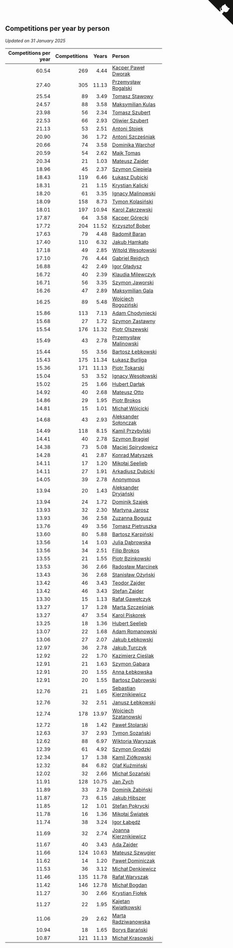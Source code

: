 ## Competitions per year by person

*Updated on 31 January 2025*

| Competitions per year | Competitions | Years | Person |
| ---: | ---: | ---: | :--- |
| 60.54 | 269 | 4.44 | [Kacper Paweł Dworak](https://www.worldcubeassociation.org/persons/2020DWOR01) |
| 27.40 | 305 | 11.13 | [Przemysław Rogalski](https://www.worldcubeassociation.org/persons/2013ROGA02) |
| 25.54 | 89 | 3.49 | [Tomasz Stawowy](https://www.worldcubeassociation.org/persons/2021STAW01) |
| 24.57 | 88 | 3.58 | [Maksymilian Kulas](https://www.worldcubeassociation.org/persons/2021KULA02) |
| 23.98 | 56 | 2.34 | [Tomasz Szubert](https://www.worldcubeassociation.org/persons/2022SZUB02) |
| 22.53 | 66 | 2.93 | [Oliwier Szubert](https://www.worldcubeassociation.org/persons/2022SZUB01) |
| 21.13 | 53 | 2.51 | [Antoni Stojek](https://www.worldcubeassociation.org/persons/2022STOJ03) |
| 20.90 | 36 | 1.72 | [Antoni Szcześniak](https://www.worldcubeassociation.org/persons/2023SZCZ04) |
| 20.66 | 74 | 3.58 | [Dominika Warchoł](https://www.worldcubeassociation.org/persons/2021WARC01) |
| 20.59 | 54 | 2.62 | [Majk Tomas](https://www.worldcubeassociation.org/persons/2022TOMA05) |
| 20.34 | 21 | 1.03 | [Mateusz Zajder](https://www.worldcubeassociation.org/persons/2024ZAJD01) |
| 18.96 | 45 | 2.37 | [Szymon Ciepiela](https://www.worldcubeassociation.org/persons/2022CIEP01) |
| 18.43 | 119 | 6.46 | [Łukasz Dubicki](https://www.worldcubeassociation.org/persons/2018DUBI01) |
| 18.31 | 21 | 1.15 | [Krystian Kalicki](https://www.worldcubeassociation.org/persons/2023KALI10) |
| 18.20 | 61 | 3.35 | [Ignacy Malinowski](https://www.worldcubeassociation.org/persons/2021MALI02) |
| 18.09 | 158 | 8.73 | [Tymon Kolasiński](https://www.worldcubeassociation.org/persons/2016KOLA02) |
| 18.01 | 197 | 10.94 | [Karol Zakrzewski](https://www.worldcubeassociation.org/persons/2014ZAKR01) |
| 17.87 | 64 | 3.58 | [Kacper Górecki](https://www.worldcubeassociation.org/persons/2021GORE01) |
| 17.72 | 204 | 11.52 | [Krzysztof Bober](https://www.worldcubeassociation.org/persons/2013BOBE01) |
| 17.63 | 79 | 4.48 | [Radomił Baran](https://www.worldcubeassociation.org/persons/2020BARA02) |
| 17.40 | 110 | 6.32 | [Jakub Hamkało](https://www.worldcubeassociation.org/persons/2018HAMK01) |
| 17.18 | 49 | 2.85 | [Witold Wesołowski](https://www.worldcubeassociation.org/persons/2022WESO01) |
| 17.10 | 76 | 4.44 | [Gabriel Rejdych](https://www.worldcubeassociation.org/persons/2020REJD01) |
| 16.88 | 42 | 2.49 | [Igor Gładysz](https://www.worldcubeassociation.org/persons/2022GLAD01) |
| 16.72 | 40 | 2.39 | [Klaudia Milewczyk](https://www.worldcubeassociation.org/persons/2022MILE05) |
| 16.71 | 56 | 3.35 | [Szymon Jaworski](https://www.worldcubeassociation.org/persons/2021JAWO01) |
| 16.26 | 47 | 2.89 | [Maksymilian Gala](https://www.worldcubeassociation.org/persons/2022GALA01) |
| 16.25 | 89 | 5.48 | [Wojciech Rogoziński](https://www.worldcubeassociation.org/persons/2019ROGO04) |
| 15.86 | 113 | 7.13 | [Adam Chodyniecki](https://www.worldcubeassociation.org/persons/2017CHOD02) |
| 15.68 | 27 | 1.72 | [Szymon Zastawny](https://www.worldcubeassociation.org/persons/2023ZAST01) |
| 15.54 | 176 | 11.32 | [Piotr Olszewski](https://www.worldcubeassociation.org/persons/2013OLSZ02) |
| 15.49 | 43 | 2.78 | [Przemysław Malinowski](https://www.worldcubeassociation.org/persons/2022MALI01) |
| 15.44 | 55 | 3.56 | [Bartosz Łebkowski](https://www.worldcubeassociation.org/persons/2021LEBK01) |
| 15.43 | 175 | 11.34 | [Łukasz Burliga](https://www.worldcubeassociation.org/persons/2013BURL01) |
| 15.36 | 171 | 11.13 | [Piotr Tokarski](https://www.worldcubeassociation.org/persons/2013TOKA01) |
| 15.04 | 53 | 3.52 | [Ignacy Wesołowski](https://www.worldcubeassociation.org/persons/2021WESO01) |
| 15.02 | 25 | 1.66 | [Hubert Darłak](https://www.worldcubeassociation.org/persons/2023DARL03) |
| 14.92 | 40 | 2.68 | [Mateusz Otto](https://www.worldcubeassociation.org/persons/2022OTTO01) |
| 14.86 | 29 | 1.95 | [Piotr Brokos](https://www.worldcubeassociation.org/persons/2023BROK01) |
| 14.81 | 15 | 1.01 | [Michał Wójcicki](https://www.worldcubeassociation.org/persons/2024WOJC01) |
| 14.68 | 43 | 2.93 | [Aleksander Sołonczak](https://www.worldcubeassociation.org/persons/2022SOLO01) |
| 14.49 | 118 | 8.15 | [Kamil Przybylski](https://www.worldcubeassociation.org/persons/2016PRZY01) |
| 14.41 | 40 | 2.78 | [Szymon Brągiel](https://www.worldcubeassociation.org/persons/2022BRAG03) |
| 14.38 | 73 | 5.08 | [Maciej Spirydowicz](https://www.worldcubeassociation.org/persons/2020SPIR01) |
| 14.28 | 41 | 2.87 | [Konrad Matyszek](https://www.worldcubeassociation.org/persons/2022MATY02) |
| 14.11 | 17 | 1.20 | [Mikołaj Seelieb](https://www.worldcubeassociation.org/persons/2023SEEL04) |
| 14.11 | 27 | 1.91 | [Arkadiusz Dubicki](https://www.worldcubeassociation.org/persons/2023DUBI01) |
| 14.05 | 39 | 2.78 | [Anonymous](https://www.worldcubeassociation.org/persons/2022ANON03) |
| 13.94 | 20 | 1.43 | [Aleksander Dryjański](https://www.worldcubeassociation.org/persons/2023DRYJ01) |
| 13.94 | 24 | 1.72 | [Dominik Szajek](https://www.worldcubeassociation.org/persons/2023SZAJ01) |
| 13.93 | 32 | 2.30 | [Martyna Jarosz](https://www.worldcubeassociation.org/persons/2022JARO01) |
| 13.93 | 36 | 2.58 | [Zuzanna Bogusz](https://www.worldcubeassociation.org/persons/2022BOGU01) |
| 13.76 | 49 | 3.56 | [Tomasz Pietruszka](https://www.worldcubeassociation.org/persons/2021PIET01) |
| 13.60 | 80 | 5.88 | [Bartosz Karpiński](https://www.worldcubeassociation.org/persons/2019KARP03) |
| 13.56 | 14 | 1.03 | [Julia Dąbrowska](https://www.worldcubeassociation.org/persons/2024DABR01) |
| 13.56 | 34 | 2.51 | [Filip Brokos](https://www.worldcubeassociation.org/persons/2022BROK03) |
| 13.55 | 21 | 1.55 | [Piotr Bzinkowski](https://www.worldcubeassociation.org/persons/2023BZIN01) |
| 13.53 | 36 | 2.66 | [Radosław Marcinek](https://www.worldcubeassociation.org/persons/2022MARC05) |
| 13.43 | 36 | 2.68 | [Stanisław Ożyński](https://www.worldcubeassociation.org/persons/2022OZYN01) |
| 13.42 | 46 | 3.43 | [Teodor Zajder](https://www.worldcubeassociation.org/persons/2021ZAJD03) |
| 13.42 | 46 | 3.43 | [Stefan Zajder](https://www.worldcubeassociation.org/persons/2021ZAJD02) |
| 13.30 | 15 | 1.13 | [Rafał Gawełczyk](https://www.worldcubeassociation.org/persons/2023GAWE01) |
| 13.27 | 17 | 1.28 | [Marta Szcześniak](https://www.worldcubeassociation.org/persons/2023SZCZ07) |
| 13.27 | 47 | 3.54 | [Karol Piskorek](https://www.worldcubeassociation.org/persons/2021PISK01) |
| 13.25 | 18 | 1.36 | [Hubert Seelieb](https://www.worldcubeassociation.org/persons/2023SEEL02) |
| 13.07 | 22 | 1.68 | [Adam Romanowski](https://www.worldcubeassociation.org/persons/2023ROMA10) |
| 13.06 | 27 | 2.07 | [Jakub Łebkowski](https://www.worldcubeassociation.org/persons/2023LEBK01) |
| 12.97 | 36 | 2.78 | [Jakub Turczyk](https://www.worldcubeassociation.org/persons/2022TURC02) |
| 12.92 | 22 | 1.70 | [Kazimierz Cieślak](https://www.worldcubeassociation.org/persons/2023CIES01) |
| 12.91 | 21 | 1.63 | [Szymon Gabara](https://www.worldcubeassociation.org/persons/2023GABA01) |
| 12.91 | 20 | 1.55 | [Anna Łebkowska](https://www.worldcubeassociation.org/persons/2023LEBK04) |
| 12.91 | 20 | 1.55 | [Bartosz Dąbrowski](https://www.worldcubeassociation.org/persons/2023DABR07) |
| 12.76 | 21 | 1.65 | [Sebastian Kierznikiewicz](https://www.worldcubeassociation.org/persons/2023KIER02) |
| 12.76 | 32 | 2.51 | [Janusz Łebkowski](https://www.worldcubeassociation.org/persons/2022LEBK01) |
| 12.74 | 178 | 13.97 | [Wojciech Szatanowski](https://www.worldcubeassociation.org/persons/2011SZAT01) |
| 12.72 | 18 | 1.42 | [Paweł Stolarski](https://www.worldcubeassociation.org/persons/2023STOL04) |
| 12.63 | 37 | 2.93 | [Tymon Sozański](https://www.worldcubeassociation.org/persons/2022SOZA01) |
| 12.62 | 88 | 6.97 | [Wiktoria Waryszak](https://www.worldcubeassociation.org/persons/2018WARY01) |
| 12.39 | 61 | 4.92 | [Szymon Grodzki](https://www.worldcubeassociation.org/persons/2020GROD01) |
| 12.34 | 17 | 1.38 | [Kamil Ziółkowski](https://www.worldcubeassociation.org/persons/2023ZIOL01) |
| 12.32 | 84 | 6.82 | [Olaf Kuźmiński](https://www.worldcubeassociation.org/persons/2018KUZM02) |
| 12.02 | 32 | 2.66 | [Michał Sozański](https://www.worldcubeassociation.org/persons/2022SOZA02) |
| 11.91 | 128 | 10.75 | [Jan Zych](https://www.worldcubeassociation.org/persons/2014ZYCH01) |
| 11.89 | 33 | 2.78 | [Dominik Żabiński](https://www.worldcubeassociation.org/persons/2022ZABI01) |
| 11.87 | 73 | 6.15 | [Jakub Hibszer](https://www.worldcubeassociation.org/persons/2018HIBS01) |
| 11.85 | 12 | 1.01 | [Stefan Pokrycki](https://www.worldcubeassociation.org/persons/2024POKR01) |
| 11.78 | 16 | 1.36 | [Mikołaj Świątek](https://www.worldcubeassociation.org/persons/2023SWIA01) |
| 11.74 | 38 | 3.24 | [Igor Łabędź](https://www.worldcubeassociation.org/persons/2021LABE01) |
| 11.69 | 32 | 2.74 | [Joanna Kierznikiewicz](https://www.worldcubeassociation.org/persons/2022KIER01) |
| 11.67 | 40 | 3.43 | [Ada Zajder](https://www.worldcubeassociation.org/persons/2021ZAJD01) |
| 11.66 | 124 | 10.63 | [Mateusz Szwugier](https://www.worldcubeassociation.org/persons/2014SZWU01) |
| 11.62 | 14 | 1.20 | [Paweł Dominiczak](https://www.worldcubeassociation.org/persons/2023DOMI21) |
| 11.53 | 36 | 3.12 | [Michał Denkiewicz](https://www.worldcubeassociation.org/persons/2021DENK01) |
| 11.46 | 135 | 11.78 | [Rafał Waryszak](https://www.worldcubeassociation.org/persons/2013WARY01) |
| 11.42 | 146 | 12.78 | [Michał Bogdan](https://www.worldcubeassociation.org/persons/2012BOGD01) |
| 11.27 | 30 | 2.66 | [Krystian Fiołek](https://www.worldcubeassociation.org/persons/2022FIOL01) |
| 11.27 | 22 | 1.95 | [Kajetan Kwiatkowski](https://www.worldcubeassociation.org/persons/2023KWIA01) |
| 11.06 | 29 | 2.62 | [Marta Radziwanowska](https://www.worldcubeassociation.org/persons/2022RADZ01) |
| 10.94 | 18 | 1.65 | [Borys Barański](https://www.worldcubeassociation.org/persons/2023BARA08) |
| 10.87 | 121 | 11.13 | [Michał Krasowski](https://www.worldcubeassociation.org/persons/2013KRAS02) |


<a href="https://github.com/maxidragon/wca_statistics_pl" class="github-corner" aria-label="View source on Github"><svg width="80" height="80" viewBox="0 0 250 250" style="fill:#151513; color:#fff; position: absolute; top: 0; border: 0; right: 0;" aria-hidden="true"><path d="M0,0 L115,115 L130,115 L142,142 L250,250 L250,0 Z"></path><path d="M128.3,109.0 C113.8,99.7 119.0,89.6 119.0,89.6 C122.0,82.7 120.5,78.6 120.5,78.6 C119.2,72.0 123.4,76.3 123.4,76.3 C127.3,80.9 125.5,87.3 125.5,87.3 C122.9,97.6 130.6,101.9 134.4,103.2" fill="currentColor" style="transform-origin: 130px 106px;" class="octo-arm"></path><path d="M115.0,115.0 C114.9,115.1 118.7,116.5 119.8,115.4 L133.7,101.6 C136.9,99.2 139.9,98.4 142.2,98.6 C133.8,88.0 127.5,74.4 143.8,58.0 C148.5,53.4 154.0,51.2 159.7,51.0 C160.3,49.4 163.2,43.6 171.4,40.1 C171.4,40.1 176.1,42.5 178.8,56.2 C183.1,58.6 187.2,61.8 190.9,65.4 C194.5,69.0 197.7,73.2 200.1,77.6 C213.8,80.2 216.3,84.9 216.3,84.9 C212.7,93.1 206.9,96.0 205.4,96.6 C205.1,102.4 203.0,107.8 198.3,112.5 C181.9,128.9 168.3,122.5 157.7,114.1 C157.9,116.9 156.7,120.9 152.7,124.9 L141.0,136.5 C139.8,137.7 141.6,141.9 141.8,141.8 Z" fill="currentColor" class="octo-body"></path></svg></a><style>.github-corner:hover .octo-arm{animation:octocat-wave 560ms ease-in-out}@keyframes octocat-wave{0%,100%{transform:rotate(0)}20%,60%{transform:rotate(-25deg)}40%,80%{transform:rotate(10deg)}}@media (max-width:500px){.github-corner:hover .octo-arm{animation:none}.github-corner .octo-arm{animation:octocat-wave 560ms ease-in-out}}</style>

